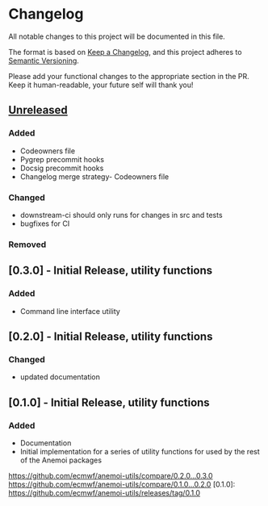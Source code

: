 # Changelog

All notable changes to this project will be documented in this file.

The format is based on [Keep a Changelog](https://keepachangelog.com/en/1.1.0/),
and this project adheres to [Semantic Versioning](https://semver.org/spec/v2.0.0.html).

Please add your functional changes to the appropriate section in the PR.
Keep it human-readable, your future self will thank you!

## [Unreleased]

### Added
- Codeowners file
- Pygrep precommit hooks
- Docsig precommit hooks
- Changelog merge strategy- Codeowners file

### Changed
- downstream-ci should only runs for changes in src and tests
- bugfixes for CI

### Removed

## [0.3.0] - Initial Release, utility functions

### Added
- Command line interface utility

## [0.2.0] - Initial Release, utility functions

### Changed
- updated documentation

## [0.1.0] - Initial Release, utility functions

### Added
- Documentation
- Initial implementation for a series of utility functions for used by the rest of the Anemoi packages

<!-- Add Git Diffs for Links above -->
[unreleased]: https://github.com/ecmwf/anemoi-utils/compare/0.3.13...HEAD
https://github.com/ecmwf/anemoi-utils/compare/0.2.0...0.3.0
https://github.com/ecmwf/anemoi-utils/compare/0.1.0...0.2.0
[0.1.0]: https://github.com/ecmwf/anemoi-utils/releases/tag/0.1.0
